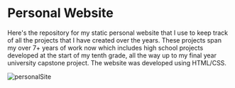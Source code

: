 # Personal Website
Here's the repository for my static personal website that I use to keep track of all the projects that I have created over the years. These projects span my over 7+ years of work now which includes high school projects developed at the start of my tenth grade, all the way up to my final year university capstone project. The website was developed using HTML/CSS.

![personalSite](https://user-images.githubusercontent.com/52171136/189564807-c1264c36-3180-42bd-830a-b98c883ddde4.gif)
